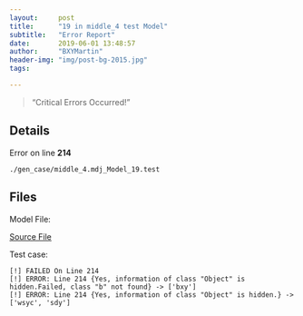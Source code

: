 ```yaml
---
layout:     post
title:      "19 in middle_4 test Model"
subtitle:   "Error Report"
date:       2019-06-01 13:48:57
author:     "BXYMartin"
header-img: "img/post-bg-2015.jpg"
tags:

---
```


> “Critical Errors Occurred!”


## Details

Error on line **214**

```
./gen_case/middle_4.mdj_Model_19.test
```

## Files

Model File:

[Source File](https://github.com/BXYMartin/OO-Public/blob/master/test_mdj/middle_4.mdj)

Test case:

```
[!] FAILED On Line 214
[!] ERROR: Line 214 {Yes, information of class "Object" is hidden.Failed, class "b" not found} -> ['bxy']
[!] ERROR: Line 214 {Yes, information of class "Object" is hidden.} -> ['wsyc', 'sdy']
```


